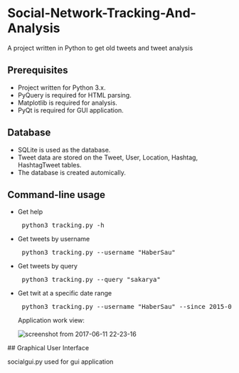 # Social-Network-Tracking-And-Analysis

A project written in Python to get old tweets and tweet analysis

## Prerequisites
  <ul>
  <li>Project written for Python 3.x.</li>

  <li>PyQuery is required for HTML parsing.</li>

  <li>Matplotlib is required for analysis.</li>

  <li>PyQt is required for GUI application.</li>  
</ul>

## Database

<ul>
  <li>SQLite is used as the database.</li>

  <li>Tweet data are stored on the Tweet, User, Location, Hashtag, HashtagTweet tables.</li>

  <li>The database is created automically.</li>
</ul>

## Command-line usage

<ul>
<li>Get help</li>


<pre> python3 tracking.py -h </pre>


<li>Get tweets by username </li>


<pre> python3 tracking.py --username "HaberSau" </pre>


<li>Get tweets by query</li>


<pre> python3 tracking.py --query "sakarya" </pre>


<li>Get twit at a specific date range</li>


<pre> python3 tracking.py --username "HaberSau" --since 2015-09-10 --until 2015-09-12 --maxtweets 10 </pre>

Application work view:

![screenshot from 2017-06-11 22-23-16](https://user-images.githubusercontent.com/17202632/27014790-793342d0-4f08-11e7-951e-5bc374504a48.png)

</ul>
## Graphical User Interface

 socialgui.py used for gui application
